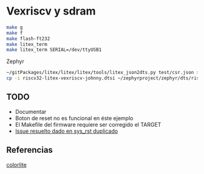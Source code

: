 # Vexriscv y sdram

```bash
make g
make f
make flash-ft232
make litex_term
make litex_term SERIAL=/dev/ttyUSB1
```

Zephyr

```bash
~/gitPackages/litex/litex/litex/tools/litex_json2dts.py test/csr.json > riscv32-litex-vexriscv-johnny.dtsi
cp -i riscv32-litex-vexriscv-johnny.dtsi ~/zephyrproject/zephyr/dts/riscv/
```

## TODO

* Documentar
* Boton de reset no es funcional en éste ejemplo
* El Makefile del firmware requiere ser corregido el TARGET
* [Issue resuelto dado en sys_rst duplicado](https://github.com/enjoy-digital/colorlite/commit/b52aa387910a50932ddb29325eb16e1ab3c598b6)

## Referencias

[colorlite](https://github.com/enjoy-digital/colorlite)

